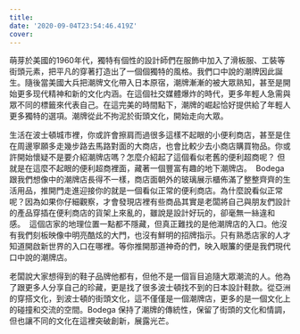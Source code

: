 ```yaml
---
title: 
date: '2020-09-04T23:54:46.419Z'
cover: 
---
```

萌芽於美國的1960年代，獨特有個性的設計師們在服飾中加入了滑板服、工裝等街頭元素，把平凡的穿著打造出了一個個獨特的風格。我們口中說的潮牌因此誕生。隨後當美國大兵把潮牌文化帶入日本原宿，潮牌漸漸的被大眾熟知，甚至是開始更多现代精神和新的文化内涵。在這個社交媒體爆炸的時代，更多年輕人急需與眾不同的標籤來代表自己。在這完美的時間點下，潮牌的崛起恰好提供給了年輕人更多獨特的選項。潮牌從此不拘泥於街頭文化，開始走向大眾。

生活在波士頓城市裡，你或許會擦肩而過很多這樣不起眼的小便利商店，甚至是住在周邊寧願多走幾步路去馬路對面的大商店，也會比較少去小商店購買物品。你或許開始懷疑不是要介紹潮牌店嗎？怎麼介紹起了這個看似老舊的便利超商呢？ 但就是在這麼不起眼的便利超商裡面，藏著一個豐富有趣的地下潮牌店。 
Bodega跟我們想像中的潮牌店長得不一樣，商店面朝外的玻璃展示櫃佈滿了整整齊齊的生活用品，推開門走進迎接你的就是一個看似正常的便利商店。為什麼說看似正常呢？因為如果你仔細觀察，才會發現店裡有些商品其實是老闆將自己與朋友們設計的產品穿插在便利商店的貨架上來亂的，雖說是設計好玩的，卻毫無一絲違和感。  這個店家的地理位置一點都不隱藏，但真正難找的是他潮牌店的入口。他沒有我們刻板映像中明亮酷炫的大門，也沒有鮮明的招牌指示。只有熟悉店家的人才知道開啟新世界的入口在哪裡。等你推開那道神奇的們，映入眼簾的便是我們現代口中說的潮牌店。

老闆說大家想得到的鞋子品牌他都有，但他不是一個盲目追隨大眾潮流的人。他為了跟更多人分享自己的珍藏，更是找了很多波士頓找不到的日本設計鞋款。從亞洲的穿搭文化，到波士頓的街頭文化，這不僅僅是一個潮牌店，更多的是一個文化上的碰撞和交流的空間。Bodega 保持了潮牌的傳統性，保留了街頭的文化和情調，但也讓不同的文化在這裡突破創新，展露光芒。 
